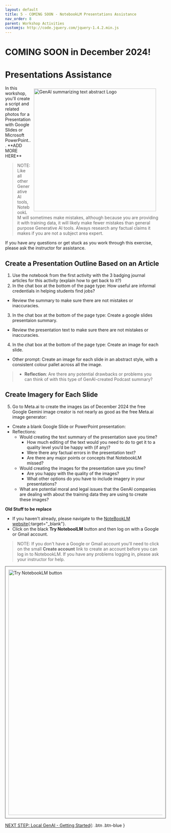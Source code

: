 ```yaml
---
layout: default
title: 5 - COMING SOON - NotebookLM Presentations Assistance
nav_order: 8
parent: Workshop Activities
customjs: http://code.jquery.com/jquery-1.4.2.min.js
--- 
```

# COMING SOON in December 2024!
# Presentations Assistance
<img src="images/REPLACE-ME.gif" style="float:right;width:400px;padding:10px;" alt="GenAI summarizing text abstract Logo">
In this workshop, you'll create a script and related photos for a Presentation with Google Slides or Microsoft PowerPoint... **ADD MORE HERE**

> NOTE: Like all other Generative AI tools, NotebookLM will sometimes make mistakes, although because you are providing it with training data, it will likely make fewer mistakes than general purpose Generative AI tools. Always research any factual claims it makes if you are not a subject area expert. 

If you have any questions or get stuck as you work through this exercise, please ask the instructor for assistance.

## Create a Presentation Outline Based on an Article
1. Use the notebook from the first activity with the 3 badging journal articles for this activity (explain how to get back to it?)
2. In the chat box at the bottom of the page type: How useful are informal credentials in helping students find jobs?
  - Review the summary to make sure there are not mistakes or inaccuracies.
3. In the chat box at the bottom of the page type: Create a google slides presentaion summary.
  - Review the presentation text to make sure there are not mistakes or inaccuracies.
4. In the chat box at the bottom of the page type: Create an image for each slide.
  - Other prompt: Create an image for each slide in an abstract style, with a consistent colour pallet across all the image.
> - **Reflection**: Are there any potential drawbacks or problems you can think of with this type of GenAI-created Podcast summary?

## Create Imagery for Each Slide
5. Go to Meta.ai to create the images (as of December 2024 the free Google Gemini image creator is not nearly as good as the free Meta.ai image generator:
- Create a blank Google Slide or PowerPoint presentation:
- Reflections:
  - Would creating the text summary of the presentation save you time?
    - How much editing of the text would you need to do to get it to a quality level you’d be happy with (if any)?
    - Were there any factual errors in the presentation text?
    - Are there any major points or concepts that NotebookLM missed?
  - Would creating the images for the presentation save you time?
    - Are you happy with the quality of the images?
    - What other options do you have to include imagery in your presentations?
  - What are potential moral and legal issues that the GenAI companies are dealing with about the training data they are using to create these images?

**Old Stuff to be replace**
- If you haven't already, please navigate to the [NoteBookLM website](https://notebooklm.google/){:target="_blank"}.
- Click on the black **Try NoteboolLM** button and then log on with a Google or Gmail account.
> NOTE: If you don't have a Google or Gmail account you'll need to click on the small **Create account** link to create an account before you can log in to NotebookLM. If you have any problems logging in, please ask your instructor for help.

<img src="images/REPLACE-ME.png" style="width:800px;padding:10px;border: 1px solid #555;" alt="Try NotebookLM button"><br>

  
  
[NEXT STEP: Local GenAI - Getting Started](6-local-genai-intro.html){: .btn .btn-blue }
